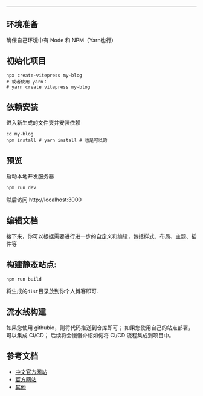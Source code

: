 
<article-title title="VitePress构建站点"></article-title>

<article-meta date="2023年7月21日"></article-meta>

--- 
## 环境准备
确保自己环境中有 Node 和 NPM（Yarn也行）

## 初始化项目
```shell
npx create-vitepress my-blog
# 或者使用 yarn：
# yarn create vitepress my-blog
```

## 依赖安装
进入新生成的文件夹并安装依赖
```shell
cd my-blog
npm install # yarn install # 也是可以的
```

## 预览
启动本地开发服务器
```shell
npm run dev   
```
然后访问 http://localhost:3000

## 编辑文档
接下来，你可以根据需要进行进一步的自定义和编辑，包括样式、布局、主题、插件等

## 构建静态站点:
```shell
npm run build
```
将生成的`dist`目录放到你个人博客即可.

## 流水线构建
如果您使用 githubio，则将代码推送到仓库即可；
如果您使用自己的站点部署，可以集成 CI/CD；
后续将会慢慢介绍如何将 CI/CD 流程集成到项目中。

## 参考文档
* [中文官方网站](https://vitejs.cn/vitepress/)
* [官方网站](https://vitepress.dev/)
* [其他](https://vitepress.dev/reference/site-config)